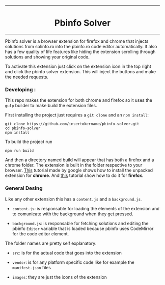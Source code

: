 ***

<h1 align="center">
Pbinfo Solver
</h1>

***

Pbinfo solver is a browser extension for firefox and chrome that injects solutions from solinfo.ro into the pbinfo.ro code editor automatically. It also has a few quality of life features like hiding the extension scrolling through solutions and showing your original code.

To activate this extension just click on the extension icon in the top right and click the pbinfo solver extension. This will inject the buttons and make the needed requests.


### Developing :

This repo makes the extension for both chrome and firefox so it uses the `gulp` builder to make build the extension files. 

First installing the project just requires a `git clone` and an `npm install`:
```
git clone https://github.com/insertokername/pbinfo-solver.git
cd pbinfo-solver
npm install
```

To build the project run
```
npm run build
```

And then a directory named build will appear that has both a firefox and a chrome folder. The extension is built in the folder respective to your browser. [This](https://developer.chrome.com/docs/extensions/get-started/tutorial/hello-world#load-unpacked) tutorial made by google shows how to install the unpacked extension for **chrome**. And [this](https://extensionworkshop.com/documentation/develop/temporary-installation-in-firefox/) tutorial show how to do it for **firefox**.


### General Desing

Like any other extension this has a `content.js` and a `background.js`.

- `content.js`: is responsable for loading the elements of the extension and to comunicate with the background when they get pressed.

- `background.js`: is responsable for fetching solutions and editing the pbinfo `Editor` variable that is loaded because pbinfo uses CodeMirror for the code editor element.


The folder names are pretty self explanatory:

- `src`: is for the actual code that goes into the extension

- `vendor`: is  for any platform specific code like for example the `manifest.json` files

- `images`: they are just the icons of the extension